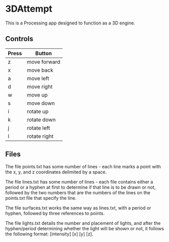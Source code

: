 # 3DAttempt
This is a Processing app designed to function as a 3D engine.
## Controls

| Press | Button       |
|-------|--------------|
| z     | move forward |
| x     | move back    |
| a     | move left    |
| d     | move right   |
| w     | move up      |
| s     | move down    |
| i     | rotate up    |
| k     | rotate down  |
| j     | rotate left  |
| l     | rotate right |
## Files
The file points.txt has some number of lines - each line marks a point with the x, y, and z coordinates delimited by a space.  

The file lines.txt has some number of lines - each file contains either a period or a hyphen at first to determine if that line is to be drawn or not, followed by the two numbers that are the numbers of the lines on the points.txt file that specify the line.  

The file surfaces.txt works the same way as lines.txt, with a period or hyphen, followed by three references to points.  

The file lights.txt details the number and placement of lights, and after the hyphen/period determining whether the light will be shown or not, it follows the following format: [intensity] [x] [y] [z].

